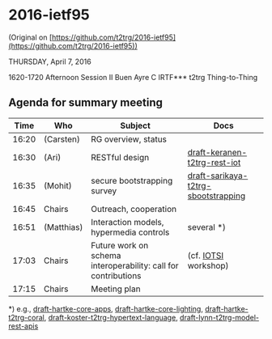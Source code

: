 # 2016-ietf95

(Original on [https://github.com/t2trg/2016-ietf95](https://github.com/t2trg/2016-ietf95))

THURSDAY, April 7, 2016

1620-1720  Afternoon Session II
Buen Ayre C	IRTF***	t2trg	Thing-to-Thing

## Agenda for summary meeting

|  Time | Who        | Subject                                                        | Docs                                                                                                   |
|-------|------------|----------------------------------------------------------------|--------------------------------------------------------------------------------------------------------|
| 16:20 | (Carsten)  | RG overview, status                                            |                                                                                                        |
| 16:30 | (Ari)      | RESTful design                                                 | [draft-keranen-t2trg-rest-iot](https://tools.ietf.org/html/draft-keranen-t2trg-rest-iot)               |
| 16:35 | (Mohit)    | secure bootstrapping survey                                    | [draft-sarikaya-t2trg-sbootstrapping](https://tools.ietf.org/html/draft-sarikaya-t2trg-sbootstrapping) |
| 16:45 | Chairs     | Outreach, cooperation                                          |                                                                                                        |
| 16:51 | (Matthias) | Interaction models, hypermedia controls                        | several *)                                                                                             |
| 17:03 | Chairs     | Future work on schema interoperability: call for contributions | (cf. [IOTSI][] workshop)                                                                               |
| 17:15 | Chairs     | Meeting plan                                                   |                                                                                                        |

*) e.g.,
[draft-hartke-core-apps](https://tools.ietf.org/html/draft-hartke-core-apps),
[draft-hartke-core-lighting](https://tools.ietf.org/html/draft-hartke-core-lighting),
[draft-hartke-t2trg-coral](https://tools.ietf.org/html/draft-hartke-t2trg-coral),
[draft-koster-t2trg-hypertext-language](https://tools.ietf.org/html/draft-koster-t2trg-hypertext-language),
[draft-lynn-t2trg-model-rest-apis](https://tools.ietf.org/html/draft-lynn-t2trg-model-rest-apis)

[IOTSI]: https://www.iab.org/activities/workshops/iotsi/
